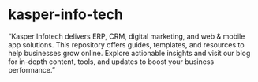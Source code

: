 # kasper-info-tech
“Kasper Infotech delivers ERP, CRM, digital marketing, and web &amp; mobile app solutions. This repository offers guides, templates, and resources to help businesses grow online. Explore actionable insights and visit our blog for in-depth content, tools, and updates to boost your business performance.”
